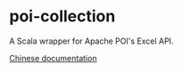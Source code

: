 # poi-collection
A Scala wrapper for Apache POI's Excel API.

[Chinese documentation](https://github.com/scalax/poi-collection-chinese-documentation)
